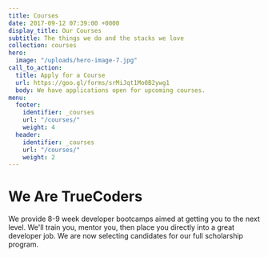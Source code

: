```yaml
---
title: Courses
date: 2017-09-12 07:39:00 +0000
display_title: Our Courses
subtitle: The things we do and the stacks we love
collection: courses
hero:
  image: "/uploads/hero-image-7.jpg"
call_to_action:
  title: Apply for a Course
  url: https://goo.gl/forms/srMiJqt1Mo0B2ywg1
  body: We have applications open for upcoming courses.
menu:
  footer:
    identifier: _courses
    url: "/courses/"
    weight: 4
  header:
    identifier: _courses
    url: "/courses/"
    weight: 2
---
```


# We Are TrueCoders

We provide 8-9 week developer bootcamps aimed at getting you to the next level.
We'll train you, mentor you, then place you directly into a great developer job. We are now selecting candidates for our full scholarship program.
